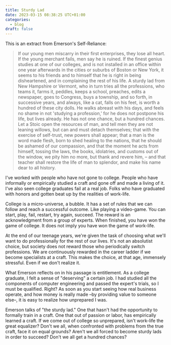 ```yaml
---
title: Sturdy Lad
date: 2023-03-15 08:38:25 UTC+01:00
categories:
  - blog
draft: false
---
```


This is an extract from Emerson's Self-Reliance:

> If our young men miscarry in their first enterprises, they lose all heart.
> If the young merchant fails, men say he is ruined.
> If the finest genius studies at one of our colleges, and is not installed in an office within one year afterwards in the cities or suburbs of Boston or New York, it seems to his friends and to himself that he is right in being disheartened, and in complaining the rest of his life.
> A sturdy lad from New Hampshire or Vermont, who in turn tries all the professions, who teams it, farms it, peddles, keeps a school, preaches, edits a newspaper, goes to Congress, buys a township, and so forth, in successive years, and always, like a cat, falls on his feet,
> is worth a hundred of these city dolls.
> He walks abreast with his days, and feels no shame in not 'studying a profession,' for he does not postpone his life, but lives already.
> He has not one chance, but a hundred chances. Let a Stoic open the resources of man, and tell men they are not leaning willows, but can and must detach themselves;
> that with the exercise of self-trust, new powers shall appear; that a man is the word made flesh, born to shed healing to the nations, that he should be ashamed of our compassion, and that the moment he acts from himself, tossing the laws, the books, idolatries, and customs out of the window,
> we pity him no more, but thank and revere him, – and that teacher shall restore the life of man to splendor, and make his name dear to all history.

I've worked with people who have not gone to college.
People who have informally or empirically studied a craft and gone off and made a living of it.
I've also seen college graduates fail at a real job.
Folks who have graduated with honors and gotten beat up by the realities of work-life.

College is a micro-universe, a bubble.
It has a set of rules that we can follow and reach a successful outcome.
Like playing a video-game.
You can start, play, fail, restart, try again, succeed.
The reward is an acknowledgment from a group of experts.
When finished, you have won the game of college.
It does not imply you have won the game of work-life.

At the end of our teenage years, we're given the task of choosing what we'll want to do professionally for the rest of our lives.
It's not an absolutist choice, but society does not reward those who periodically switch professions.
We are continuously rewarded in the career ladder if we become specialists at a craft.
This makes the choice, at that age, immensely stressful. Even if we don't realize it.

What Emerson reflects on in his passage is entitlement.
As a college graduate, I felt a sense of "deserving" a certain job.
I had studied all the components of computer engineering and passed the expert's trials, so I must be qualified. Right?
As soon as you start seeing how real business operate, and how money is really made –by providing value to someone else–, it is easy to realize how unprepared I was.

Emerson talks of "the sturdy lad."
One that hasn't had the opportunity to formally train in a craft.
One that out of passion or labor, has empirically learned a craft.
If we come out of college so unprepared, isn't work-life the great equalizer?
Don't we all, when confronted with problems from the true craft, face it on equal grounds?
Aren't we all forced to become sturdy lads in order to succeed?
Don't we all get a hundred chances?
